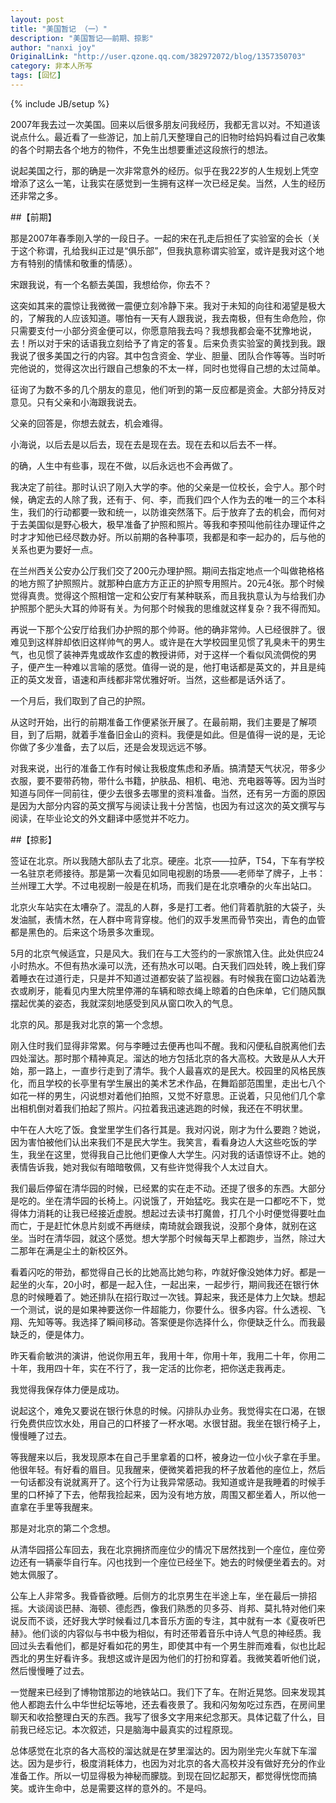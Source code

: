 ```yaml
---
layout: post
title: "美国暂记 （一）"
description: "美国暂记——前期、掠影"
author: "nanxi joy"
OriginalLink: "http://user.qzone.qq.com/382972072/blog/1357350703"
category: 非本人所写
tags: [回忆]
---
```

{% include JB/setup %}

2007年我去过一次美国。回来以后很多朋友问我经历，我都无言以对。不知道该说点什么。最近看了一些游记，加上前几天整理自己的旧物时给妈妈看过自己收集的各个时期去各个地方的物件，不免生出想要重述这段旅行的想法。

说起美国之行，那的确是一次非常意外的经历。似乎在我22岁的人生规划上凭空增添了这么一笔，让我实在感觉到一生拥有这样一次已经足矣。当然，人生的经历还非常之多。

##【前期】

那是2007年春季刚入学的一段日子。一起的宋在孔走后担任了实验室的会长（关于这个称谓，孔给我纠正过是“俱乐部”，但我执意称谓实验室，或许是我对这个地方有特别的情愫和敬重的情感）。

宋跟我说，有一个名额去美国，我想给你，你去不？

这突如其来的震惊让我微微一震便立刻冷静下来。我对于未知的向往和渴望是极大的，了解我的人应该知道。哪怕有一天有人跟我说，我去南极，但有生命危险，你只需要支付一小部分资金便可以，你愿意陪我去吗？我想我都会毫不犹豫地说，去！所以对于宋的话语我立刻给予了肯定的答复。后来负责实验室的黄找到我。跟我说了很多美国之行的内容。其中包含资金、学业、胆量、团队合作等等。当时听完他说的，觉得这次出行跟自己想象的不太一样，同时也觉得自己想的太过简单。

征询了为数不多的几个朋友的意见，他们听到的第一反应都是资金。大部分持反对意见。只有父亲和小海跟我说去。

父亲的回答是，你想去就去，机会难得。

小海说，以后去是以后去，现在去是现在去。现在去和以后去不一样。

的确，人生中有些事，现在不做，以后永远也不会再做了。

我决定了前往。那时认识了刚入大学的李。他的父亲是一位校长，会宁人。那个时候，确定去的人除了我，还有于、何、李，而我们四个人作为去的唯一的三个本科生，我们的行动都要一致和统一，以防谁突然落下。后于放弃了去的机会，而何对于去美国似是野心极大，极早准备了护照和照片。等我和李预叫他前往办理证件之时才才知他已经尽数办好。所以前期的各种事项，我都是和李一起办的，后与他的关系也更为要好一点。

在兰州西关公安办公厅我们交了200元办理护照。期间去指定地点一个叫做艳格格的地方照了护照照片。就那种白底方方正正的护照专用照片。20元4张。那个时候觉得真贵。觉得这个照相馆一定和公安厅有某种联系，而且我执意认为与给我们办护照那个肥头大耳的帅哥有关。为何那个时候我的思维就这样复杂？我不得而知。

再说一下那个公安厅给我们办护照的那个帅哥。他的确非常帅。人已经很胖了。很难见到这样胖却依旧这样帅气的男人。或许是在大学校园里见惯了乳臭未干的男生气，也见惯了装神弄鬼或故作玄虚的教授讲师，对于这样一个看似风流倜傥的男子，便产生一种难以言喻的感觉。值得一说的是，他打电话都是英文的，并且是纯正的英文发音，语速和声线都非常优雅好听。当然，这些都是话外话了。

一个月后，我们取到了自己的护照。

从这时开始，出行的前期准备工作便紧张开展了。在最前期，我们主要是了解项目，到了后期，就着手准备旧金山的资料。我便是如此。但是值得一说的是，无论你做了多少准备，去了以后，还是会发现远远不够。

对我来说，出行的准备工作有时候让我极度焦虑和矛盾。搞清楚天气状况，带多少衣服，要不要带药物，带什么书籍，护肤品、相机、电池、充电器等等。因为当时知道与同伴一同前往，便少去很多去哪里的资料准备。当然，还有另一方面的原因是因为大部分内容的英文撰写与阅读让我十分苦恼，也因为有过这次的英文撰写与阅读，在毕业论文的外文翻译中感觉并不吃力。

##【掠影】

签证在北京。所以我随大部队去了北京。硬座。北京——拉萨，T54，下车有学校一名驻京老师接待。那是第一次看见如同电视剧的场景——老师举了牌子，上书：兰州理工大学。不过电视剧一般是在机场，而我们是在北京嘈杂的火车出站口。

北京火车站实在太嘈杂了。混乱的人群，多是打工者。他们背着肮脏的大袋子，头发油腻，表情木然，在人群中弯背穿梭。他们的双手发黑而骨节突出，青色的血管都是黑色的。后来这个场景多次重现。

5月的北京气候适宜，只是风大。我们在与工大签约的一家旅馆入住。此处供应24小时热水。不但有热水澡可以洗，还有热水可以喝。白天我们四处转，晚上我们穿着睡衣在过道行走，只是并不知道过道都安装了监视器。有时候我在窗口边站着洗衣或刷牙，能看见内里大院里停滞的车辆和晾衣绳上晾着的白色床单，它们随风飘摆起优美的姿态，我就深刻地感受到风从窗口吹入的气息。

北京的风。那是我对北京的第一个念想。

刚入住时我们显得非常累。何与李睡过去便再也叫不醒。我和闪便私自脱离他们去四处溜达。那时那个精神真足。溜达的地方包括北京的各大高校。大致是从人大开始，那一路上，一直步行走到了清华。我个人最喜欢的是民大。校园里的风格民族化，而且学校的长亭里有学生展出的美术艺术作品，在舞蹈部范围里，走出七八个如花一样的男生，闪说想对着他们拍照，又觉不好意思。正说着，只见他们几个拿出相机倒对着我们拍起了照片。闪拉着我迅速逃跑的时候，我还在不明状里。

中午在人大吃了饭。食堂里学生们各行其是。我对闪说，刚才为什么要跑？她说，因为害怕被他们认出来我们不是民大学生。我笑言，看看身边人大这些吃饭的学生，我坐在这里，觉得我自己比他们更像人大学生。闪对我的话语惊讶不止。她的表情告诉我，她对我似有暗暗敬佩，又有些许觉得我个人太过自大。

我们最后停留在清华园的时候，已经累的实在走不动。还提了很多的东西。大部分是吃的。坐在清华园的长椅上。闪说饿了，开始猛吃。我实在是一口都吃不下，觉得体力消耗的让我已经接近虚脱。想起过去读书打魔兽，打几个小时便觉得要吐血而亡，于是赶忙休息片刻或不再继续，南琦就会跟我说，没那个身体，就别在这坐。当时在清华园，就这个感觉。想大学那个时候每天早上都跑步，当然，除过大二那年在满是尘土的新校区外。

看着闪吃的带劲，都觉得自己长的比她高比她匀称，咋就好像没她体力好。都是一起坐的火车，20小时，都是一起入住，一起出来，一起步行，期间我还在银行休息的时候睡着了。她还排队在招行取过一次钱。算起来，我还是体力上欠缺。想起一个测试，说的是如果神要送你一件超能力，你要什么。很多内容。什么透视、飞翔、先知等等。我选择了瞬间移动。答案便是你选择什么，你便缺乏什么。而我最缺乏的，便是体力。

昨天看俞敏洪的演讲，他说你用五年，我用十年，你用十年，我用二十年，你用二十年，我用四十年，实在不行了，我一定活的比你老，把你送走我再走。

我觉得我保存体力便是成功。

说起这个，难免又要说在银行休息的时候。闪排队办业务。我觉得实在口渴，在银行免费供应饮水处，用自己的口杯接了一杯水喝。水很甘甜。我坐在银行椅子上，慢慢睡了过去。

等我醒来以后，我发现原本在自己手里拿着的口杯，被身边一位小伙子拿在手里。他很年轻。有好看的眉目。见我醒来，便微笑着把我的杯子放着他的座位上，然后一句话都没有说就离开了。这个行为让我异常感动。我知道或许是我睡着的时候手里的口杯掉了下去，他帮我捡起来，因为没有地方放，周围又都坐着人，所以他一直拿在手里等我醒来。

那是对北京的第二个念想。

从清华园搭公车回去，我在北京拥挤而座位少的情况下居然找到一个座位，座位旁边还有一辆豪华自行车。闪也找到一个座位已经坐下。她去的时候便坐着去的。对她太佩服了。

公车上人非常多。我昏昏欲睡。后侧方的北京男生在半途上车，坐在最后一排招摇。大谈阔谈巴赫、海顿、德彪西，像我们熟悉的贝多芬、肖邦、莫扎特对他们来说反而不谈，还好我大学时候看过几本音乐方面的专注，其中就有一本《夏夜听巴赫》。他们谈的内容似与书中极为相似，有时还带着音乐中诗人气息的神经质。我回过头去看他们，都是好看如花的男生，即使其中有一个男生胖而难看，似也比起西北的男生好看许多。我想这或许是因为他们的打扮和穿着。我微笑着听他们说，然后慢慢睡了过去。

一觉醒来已经到了博物馆那边的地铁站口。我们下了车。在附近晃悠。回来发现其他人都跑去什么中华世纪坛等地，还去看夜景了。我和闪匆匆吃过东西，在房间里聊天和收拾整理白天的东西。我写了很多文字用来纪念那天。具体记载了什么，目前我已经忘记。本次叙述，只是脑海中最真实的过程原现。

总体感觉在北京的各大高校的溜达就是在梦里溜达的。因为刚坐完火车就下车溜达。因为是步行，极度消耗体力，也因为对北京的各大高校并没有做好充分的作业准备工作。所以一切显得极为神秘而朦胧。到现在回忆起那天，都觉得恍惚而搞笑。或许生命中，总是需要这样的意外的。不是吗。
